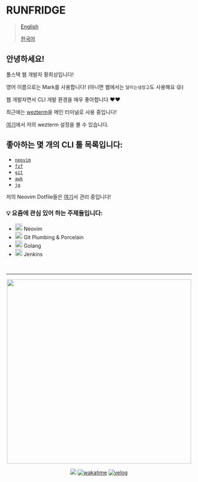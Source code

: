 # RUNFRIDGE

> [English](README.md)
>
> [한국어](README_KO.md)

## 안녕하세요!

풀스택 웹 개발자 황희상입니다!

영어 이름으로는 Mark를 사용합니다! (아니면 웹에서는 `달리는냉장고`도 사용해요 😜)

웹 개발자면서 CLI 개발 환경을 매우 좋아합니다 ❤️❤️

최근에는 [wezterm](https://wezfurlong.org/wezterm/)을 메인 터미널로 사용 중입니다!

[여기](https://github.com/hwhang0917/wezterm)에서 저의 wezterm 설정을 볼 수 있습니다.

## 좋아하는 몇 개의 CLI 툴 목록입니다:

- [`neovim`](https://github.com/neovim/neovim)
- [`fzf`](https://github.com/junegunn/fzf)
- [`git`](https://git-scm.com/)
- [`awk`](https://www.gnu.org/software/gawk/manual/gawk.html)
- [`jq`](https://jqlang.github.io/jq/manual/)

저의 Neovim Dotfile들은 [여기](https://github.com/hwhang0917/nvim)서 관리 중입니다!

### 💡 요즘에 관심 있어 하는 주제들입니다:

<ul>
    <li>
        <img src="https://noticon-static.tammolo.com/dgggcrkxq/image/upload/v1658627782/noticon/ltx7mg3uludcsgblvkce.png" width="20px">
        <span> Neovim </span>
    </li>
    <li>
        <img src="https://noticon-static.tammolo.com/dgggcrkxq/image/upload/v1566913419/noticon/xf9bevlrgugi7xj6xkhp.png" width="20px">
        <span> Git Plumbing & Porcelain </span>
    </li>
    <li>
        <img src="https://noticon-static.tammolo.com/dgggcrkxq/image/upload/v1640252259/noticon/plbpsqmf2vq7e2adh09r.png" width="20px">
        <span> Golang </span>
    </li>
    <li>
        <img src="https://noticon-static.tammolo.com/dgggcrkxq/image/upload/v1566778391/noticon/l0uiouhpeiq31huqu7ft.jpg" width="20px">
        <span> Jenkins </span>
    </li>
</ul>

<br />

---

<div align=center>
<a href="https://wakatime.com/@heesangw"><img src="https://wakatime.com/share/@heesangw/c3565342-5786-4b71-8a11-41cc9b986c9f.png" width="500px" /></a>
    
[![](https://hits.seeyoufarm.com/api/count/incr/badge.svg?url=https%3A%2F%2Fgithub.com%2Fhwhang0917)](https://hits.seeyoufarm.com)
[![wakatime](https://wakatime.com/badge/user/fa40e415-9fa3-4a66-88b8-f50819bf5511.svg)](https://wakatime.com/@fa40e415-9fa3-4a66-88b8-f50819bf5511)
[![velog](https://img.shields.io/badge/velog-RunFridge-20C997?logo=velog)](https://velog.io/@runfridge)
</div>

